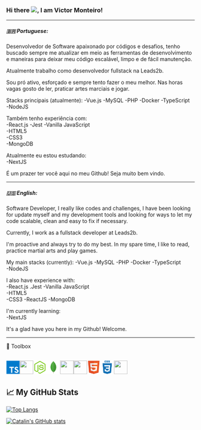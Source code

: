 ### Hi there <img src="https://raw.githubusercontent.com/MartinHeinz/MartinHeinz/master/wave.gif" width="30px">, I am Victor Monteiro!

---

##### 🇧🇷 Portuguese:
Desenvolvedor de Software apaixonado por códigos e desafios, tenho buscado sempre me atualizar em meio as ferramentas de desenvolvimento e maneiras para deixar meu código escalável, limpo e de fácil manutenção.

Atualmente trabalho como desenvolvedor fullstack na Leads2b.

Sou pró ativo, esforçado e sempre tento fazer o meu melhor. Nas horas vagas gosto de ler, praticar artes marciais e jogar. 

Stacks principais (atualmente):
-Vue.js
-MySQL
-PHP
-Docker
-TypeScript  
-NodeJS  

Também tenho experiência com:  
-React.js
-Jest
-Vanilla JavaScript  
-HTML5  
-CSS3  
-MongoDB

Atualmente eu estou estudando:   
-NextJS  

É um prazer ter você aqui no meu Github! Seja muito bem vindo.

---

##### 🇺🇸 English: 
Software Developer, I really like codes and challenges, I have been looking for update myself and my development tools and looking for ways to let my code scalable, clean and easy to fix if necessary.

Currently, I work as a fullstack developer at Leads2b.

I'm proactive and always try to do my best. In my spare time, I like to read, practice martial arts and play games. 

My main stacks (currently):
-Vue.js
-MySQL
-PHP
-Docker
-TypeScript  
-NodeJS  

I also have experience with:  
-React.js
.Jest
-Vanilla JavaScript  
-HTML5  
-CSS3 
-ReactJS
-MongoDB
  

I'm currently learning:   
-NextJS

It's a glad have you here in my Github! Welcome.

---

🧰 Toolbox

<img src="https://github.com/devicons/devicon/blob/master/icons/typescript/typescript-original.svg" width="36px" height="36px"><img src="https://cdn.worldvectorlogo.com/logos/react-2.svg" width="36px" height="36px"><img src="https://github.com/devicons/devicon/blob/master/icons/nodejs/nodejs-original.svg" width="36px" height="36px"><img src="https://github.com/devicons/devicon/blob/master/icons/mongodb/mongodb-original.svg" width="36px" height="36px"><img src="https://cdn.worldvectorlogo.com/logos/styled-components-1.svg" width="36px" height="36px"><img src="https://cdn.worldvectorlogo.com/logos/logo-javascript.svg" width="36px" height="36px"><img src="https://github.com/devicons/devicon/blob/master/icons/html5/html5-original.svg" width="36px" height="36px"><img src="https://github.com/devicons/devicon/blob/master/icons/css3/css3-plain-wordmark.svg" width="36px" height="36px"><img src="https://cdn.worldvectorlogo.com/logos/git-icon.svg" width="36px" height="36px">
---

## &#x1f4c8; My GitHub Stats

[![Top Langs](https://github-readme-stats.vercel.app/api/top-langs/?username=VictorMonteiro7&hide=java,html,css&theme=radical)](https://github.com/anuraghazra/github-readme-stats)

[![Catalin's GitHub stats](https://github-readme-stats.vercel.app/api?username=VictorMonteiro7&theme=radical)](https://github.com/anuraghazra/github-readme-stats)

